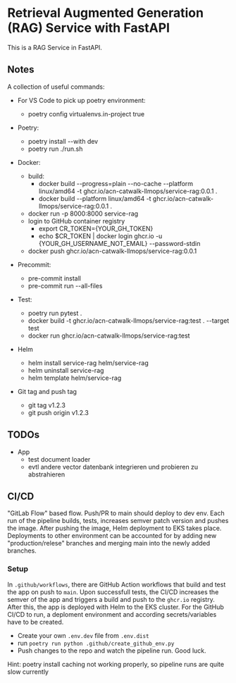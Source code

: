 # Retrieval Augmented Generation (RAG) Service with FastAPI

This is a RAG Service in FastAPI.

## Notes

A collection of useful commands:

- For VS Code to pick up poetry environment:
  - poetry config virtualenvs.in-project true
- Poetry:
  - poetry install --with dev
  - poetry run ./run.sh
- Docker:
  - build:
    - docker build --progress=plain --no-cache --platform linux/amd64 -t ghcr.io/acn-catwalk-llmops/service-rag:0.0.1 .
    - docker build --platform linux/amd64 -t ghcr.io/acn-catwalk-llmops/service-rag:0.0.1 .
  - docker run -p 8000:8000 service-rag
  - login to GitHub container registry
    - export CR_TOKEN={YOUR_GH_TOKEN}
    - echo $CR_TOKEN | docker login ghcr.io -u {YOUR_GH_USERNAME_NOT_EMAIL} --password-stdin
  - docker push ghcr.io/acn-catwalk-llmops/service-rag:0.0.1
- Precommit:
  - pre-commit install
  - pre-commit run --all-files
- Test:
  - poetry run pytest .
  - docker build -t ghcr.io/acn-catwalk-llmops/service-rag:test . --target test
  - docker run ghcr.io/acn-catwalk-llmops/service-rag:test

- Helm
  - helm install service-rag helm/service-rag
  - helm uninstall service-rag
  - helm template helm/service-rag
- Git tag and push tag
  - git tag v1.2.3
  - git push origin v1.2.3

## TODOs

- App
  - test document loader
  - evtl andere vector datenbank integrieren und probieren zu abstrahieren

## CI/CD

"GitLab Flow" based flow. Push/PR to main should deploy to dev env. Each run of the pipeline builds, tests, increases semver patch version and pushes the image. After pushing the image, Helm deployment to EKS takes place. Deployments to other environment can be accounted for by adding new "production/relese" branches and merging main into the newly added branches.

### Setup

In `.github/workflows`, there are GitHub Action workflows that build and test the app on push to `main`. Upon successfull tests, the CI/CD increases the semver of the app and triggers a build and push to the `ghcr.io` registry. After this, the app is deployed with Helm to the EKS cluster. For the GitHub CI/CD to run, a deploment environment and according secrets/variables have to be created.

- Create your own `.env.dev` file from `.env.dist`
- run `poetry run python .github/create_github_env.py`
- Push changes to the repo and watch the pipeline run. Good luck.

Hint: poetry install caching not working properly, so pipeline runs are quite slow currently
